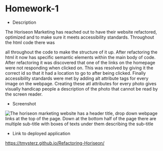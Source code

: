 # Homework-1

 * Description 

The Horiseon Marketing has reached out to have their website refactored, optimized and to make sure it meets accessibility standards. Throughout the html code there was <div> all throughout the code to make the structure of it up. After refactoring the html it now has specific semantic elements within the main body of code. After refactoring it was discovered that one of the links on the homepage were not responding when clicked on. This was resolved by giving it the correct id so that it had a location to go to after being clicked. Finally accessibility standards were met by adding alt attribute tags for every image on the webpage. Creating these atl attributes for every photo gives visually handicap people a description of the photo that cannot be read by the screen reader.

* Screenshot 

![The horiseon marketing website has a header title, drop down webpage links at the top of the page. Down at the bottom half of the page there are multiple sub-title with boxes of texts under them describing the sub-title](C:\Users\Owner\Homework\Homework-1\assets\tmysterz.github.io_Refactoring-Horiseon_.png)

* Link to deployed application 

https://tmysterz.github.io/Refactoring-Horiseon/



